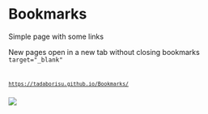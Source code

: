 # Bookmarks
Simple page with some links

New pages open in a new tab without closing bookmarks
<code> target="_blank" <code>


https://tadaborisu.github.io/Bookmarks/

<img src="https://i.postimg.cc/Gphh0J53/bookmarks.png">
